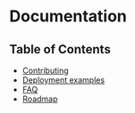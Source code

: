 # Documentation

## Table of Contents

- [Contributing](contributing.md)
- [Deployment examples](../deployments/README.md)
- [FAQ](faq.md)
- [Roadmap](roadmap.md)